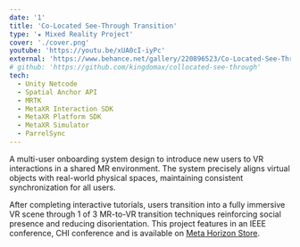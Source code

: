 ```yaml
---
date: '1'
title: 'Co-Located See-Through Transition'
type: '★ Mixed Reality Project'
cover: './cover.png'
youtube: 'https://youtu.be/xUA0cI-iyPc'
external: 'https://www.behance.net/gallery/220896523/Co-Located-See-Through-Transition'
# github: 'https://github.com/kingdomax/collocated-see-through'
tech:
  - Unity Netcode
  - Spatial Anchor API
  - MRTK
  - MetaXR Interaction SDK
  - MetaXR Platform SDK
  - MetaXR Simulator
  - ParrelSync
---
```


A multi-user onboarding system design to introduce new users to VR interactions in a shared MR environment. The system precisely aligns virtual objects with real-world physical spaces, maintaining consistent synchronization for all users.

After completing interactive tutorials, users transition into a fully immersive VR scene through 1 of 3 MR-to-VR transition techniques reinforcing social presence and reducing disorientation. This project features in an IEEE conference, CHI conference and is available on [Meta Horizon Store](https://www.meta.com/s/2iO4ohtg7).
